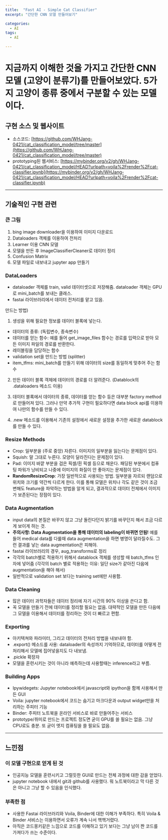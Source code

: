 ```yaml
---
title:  "Fast AI - Simple Cat Classifier"
excerpt: "간단한 CNN 모델 만들어보기"

categories:
  - AI
tags:
  - AI

---
```

 
# 지금까지 이해한 것을 가지고 간단한 CNN 모델 (고양이 분류기)를 만들어보았다. 5가지 고양이 종류 중에서 구분할 수 있는 모델이다.

## 구현 소스 및 웹사이트
- 소스코드: [https://github.com/WHJang-0421/cat_classification_model/tree/master](https://github.com/WHJang-0421/cat_classification_model/tree/master)
- prototyping된 웹서비스: [https://mybinder.org/v2/gh/WHJang-0421/cat_classification_model/HEAD?urlpath=voila%2Frender%2Fcat-classifier.ipynb](https://mybinder.org/v2/gh/WHJang-0421/cat_classification_model/HEAD?urlpath=voila%2Frender%2Fcat-classifier.ipynb)

--------------------------------------------------------------------------------------------------------------------
## 기술적인 구현 관련

### 큰 그림
1. bing image downloader을 이용하여 이미지 다운로드
2. Dataloaders 객체를 이용하여 전처리
3. Learner 이용 CNN 모델
4. 모델을 만든 후 ImageClassifierCleaner로 데이터 정리
5. Confusion Matrix
6. 모델 파일로 내보내고 jupyter app 만들기

### DataLoaders
- dataloader 객체를 train, valid 데이터셋으로 저장해줌. dataloader 객체는 GPU로 mini_batch를 보내는 클래스.
- fastai 라이브러리에서 데이터 전처리를 맡고 있음.

만드는 방법)
1. 생성을 위해 필요한 정보를 데이터 블록에 넣는다. 
  * 데이터의 종류: (독립변수, 종속변수)
  * 데이터를 얻는 함수: 예를 들어 get_image_files 함수는 경로를 입력으로 받아 모든 이미지 파일의 경로를 반환한다.
  * 레이블링을 담당하는 함수
  * validation set을 만드는 방법 (splitter)
  * item_tfms: mini_batch를 만들기 위해 데이터의 size를 동일하게 맞추어 주는 함수

2. 만든 데이터 블록 객체에 데이터의 경로를 더 알려준다. (Datablock의 .dataloaders 메소드 이용)

3. 데이터 블록에서 데이터의 종류, 데이터를 얻는 함수 등은 대부분 factory method로 만들어져 있다. 그러나 만약 추가적 구현이 필요하다면 data block api를 이용하여 나만의 함수를 만들 수 있다.

4. .new 메소드를 이용해서 기존의 설정에서 새로운 설정을 추가한 새로운 datablock를 만들 수 있다.

### Resize Methods
- Crop: 일부분을 (주로 중앙) 자른다. 이미지의 일부분을 잃는다는 문제점이 있다.
- Squish: 말 그대로 누른다. 모양이 달라진다는 문제점이 있다.
- Pad: 이미지 바깥 부분을 검은 픽셀/흰 픽셀 등으로 채운다. 패딩된 부분에서 컴퓨팅 파워가 낭비되고 나중에 이미지의 화질이 안 좋아지는 문제점이 있다.
- **RandomResizeCrop**: 가장 일반적으로 사용되는 방법. 일부분을 자르되 랜덤으로 위치와 크기를 약간씩 다르게 한다. 이를 통해 모델은 위치나 각도 같은 것이 조금 변해도 feature을 파악하는 방법을 알게 되고, 결과적으로 데이터 전체에서 이미지가 보존된다는 장점이 있다.

### Data Augmentation
- input data의 본질은 바꾸지 않고 그냥 돌린다던지 밝기를 바꾸던지 해서 조금 다르게 보이게 하는 것.
- **주의사항: Data Augmentation을 통해 데이터의 labeling이 바뀌면 안됨!** 예를 들어 medical data를 다룰때 data augmentation을 하면 병명이 달라질수도. 그런 결과를 낳는 data augmentation은 피해야.
- fastai 라이브러리의 경우, aug_transforms로 정리
- 각각의 batch별로 적용하기 위해서 datablock 객체를 생성할 때 batch_tfms 인자에 넣어줌 (각각의 batch 별로 적용하는 이유: 일단 size가 같아진 다음에 augmentation을 해야 해서)
- 일반적으로 validation set 보다는 training set에만 사용함.

### Data Cleaning
- 많은 데이터 과학자들은 데이터 정리에 자기 시간의 90% 이상을 쓴다고 함.
- 꼭 모델을 만들기 전에 데이터를 정리할 필요는 없음. 대략적인 모델을 만든 다음에 그 모델을 이용해서 데이터를 정리하는 것이 더 빠르고 편함.

### Exporting
- 아키텍쳐와 파라미터, 그리고 데이터의 전처리 방법을 내보내야 함.
- .export() 메소드를 사용: dataloader의 속성까지 기억하므로, 데이터를 어떻게 전처리해서 모델에 집어넣을지도 다 내보냄.
- .pickle 확장자
- 모델을 훈련시키는 것이 아니라 예측하는데 사용할때는 inference라고 부름. 

### Building Apps
- Ipywidegets: Jupyter notebook에서 javascript와 ipython을 함께 사용해서 만든 GUI
- Voila: jupyter notebook에서 코드는 숨기고 마크다운과 output widget만을 처리하는 주피터 기능
- Binder: 주피터 노트북을 온라인 서비스로 바로 만들어주는 서비스
- prototype/취미로 만드는 프로젝트 정도면 굳이 GPU를 쓸 필요는 없음. 그냥 CPU로도 충분. 또 굳이 엣지 컴퓨팅을 쓸 필요도 없음.
-------------------------------------------------------------------------------------------------------------------
## 느낀점
### 이 모델 구현으로 얻게 된 것
- 인공지능 모델을 훈련시키고 그럴듯한 GUI로 만드는 전체 과정에 대한 감을 얻었다.
- jupyter notebook 내에서 git과 github를 사용했다. 뭐 노트북이라고 막 다른 것은 아니고 그냥 할 수 있음을 인식했다.

### 부족한 점
- 사용한 Fastai 라이브러리와 Voila, Binder에 대한 이해가 부족하다. 특히 Voila & Binder 서비스는 이용하면서 오류가 계속 나서 헥헥거렸다. 
- 아직은 코드몽키같은 느낌으로 코드를 이해하고 있기 보다는 그냥 남이 짠 코드를 가져다가 쓰는 수준이다.
